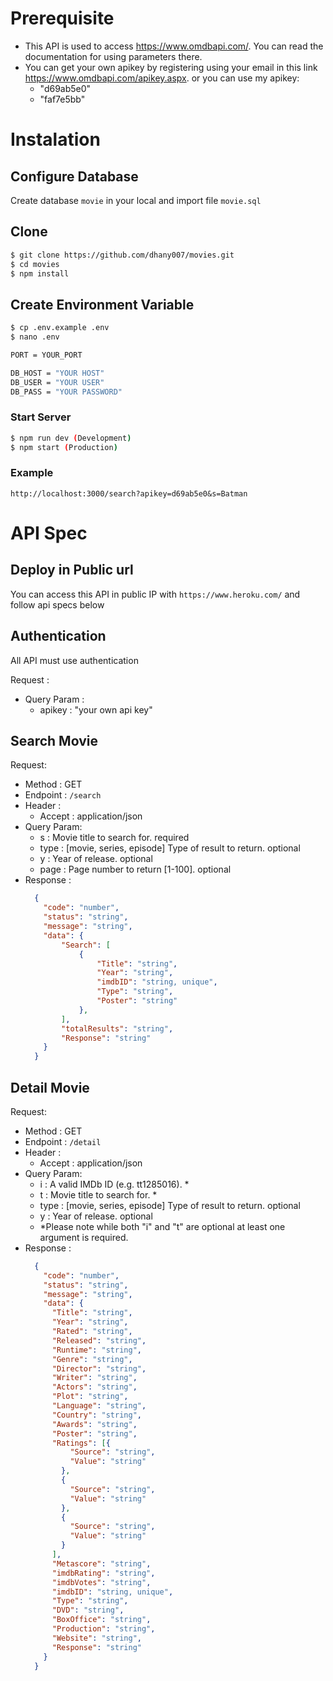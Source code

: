 # Prerequisite

- This API is used to access https://www.omdbapi.com/. You can read the documentation for using parameters there.
- You can get your own apikey by registering using your email in this link https://www.omdbapi.com/apikey.aspx. or you can use my apikey: 
    - "d69ab5e0"
    - "faf7e5bb"

# Instalation

## Configure Database

Create database `movie` in your local and import file `movie.sql`

## Clone

```bash
$ git clone https://github.com/dhany007/movies.git
$ cd movies
$ npm install
```

## Create Environment Variable

```bash
$ cp .env.example .env
$ nano .env
```
```bash
PORT = YOUR_PORT

DB_HOST = "YOUR HOST"
DB_USER = "YOUR USER"
DB_PASS = "YOUR PASSWORD"

```

### Start  Server

```bash
$ npm run dev (Development)
$ npm start (Production)
```

### Example

  `http://localhost:3000/search?apikey=d69ab5e0&s=Batman`



# API Spec

## Deploy in Public url

You can access this API in public IP with `https://www.heroku.com/` and follow api specs below

## Authentication

All API must use authentication

Request : 
- Query Param :
    - apikey : "your own api key"
  
## Search Movie

Request: 
- Method : GET
- Endpoint : `/search`
- Header : 
  - Accept : application/json
- Query Param:
  - s : Movie title to search for. required
  - type : [movie, series, episode] Type of result to return. optional
  - y : Year of release. optional
  - page : Page number to return [1-100]. optional
- Response : 
  ``` json
    {
      "code": "number",
      "status": "string",
      "message": "string",
      "data": {
          "Search": [
              {
                  "Title": "string",
                  "Year": "string",
                  "imdbID": "string, unique",
                  "Type": "string",
                  "Poster": "string"
              },
          ],
          "totalResults": "string",
          "Response": "string"
      }
    }
  ```

## Detail Movie

Request: 
- Method : GET
- Endpoint : `/detail`
- Header : 
  - Accept : application/json
- Query Param:
  - i : A valid IMDb ID (e.g. tt1285016). *
  - t : Movie title to search for. *
  - type : [movie, series, episode] Type of result to return. optional
  - y : Year of release. optional
  - *Please note while both "i" and "t" are optional at least one argument is required.
- Response : 
  ``` json
    {
      "code": "number",
      "status": "string",
      "message": "string",
      "data": {
        "Title": "string",
        "Year": "string",
        "Rated": "string",
        "Released": "string",
        "Runtime": "string",
        "Genre": "string",
        "Director": "string",
        "Writer": "string",
        "Actors": "string",
        "Plot": "string",
        "Language": "string",
        "Country": "string",
        "Awards": "string",
        "Poster": "string",
        "Ratings": [{
            "Source": "string",
            "Value": "string"
          },
          {
            "Source": "string",
            "Value": "string"
          },
          {
            "Source": "string",
            "Value": "string"
          }
        ],
        "Metascore": "string",
        "imdbRating": "string",
        "imdbVotes": "string",
        "imdbID": "string, unique",
        "Type": "string",
        "DVD": "string",
        "BoxOffice": "string",
        "Production": "string",
        "Website": "string",
        "Response": "string"
      }
    }
  ```

